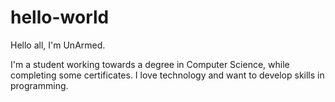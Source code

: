 # hello-world

Hello all, I'm UnArmed.

I'm a student working towards a degree in Computer Science, while completing some certificates.
I love technology and want to develop skills in programming.
